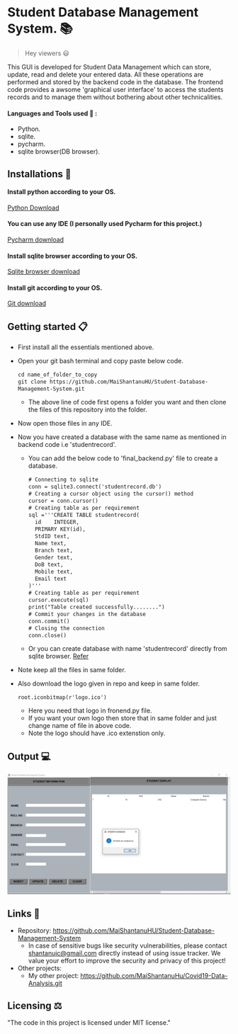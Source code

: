 # Student Database Management System. :books:
> Hey viewers :smiley:

This GUI is developed for Student Data Management which can store, update, read and delete your entered data. All these operations are performed and stored by the backend code in the database.
The frontend code provides a awsome 'graphical user interface' to access the students records and to manage them without bothering about other technicalities.
#### Languages and Tools used 🔧 :
- Python.
- sqlite.
- pycharm.
- sqlite browser(DB browser).
## Installations :open_file_folder:

#### Install python according to your OS.
[Python Download](https://www.python.org/downloads/)
#### You can use any IDE (I personally used Pycharm for this project.)
[Pycharm download](https://www.jetbrains.com/pycharm/download/#section=windows)
#### Install sqlite browser according to your OS.
[Sqlite browser download](https://sqlitebrowser.org/dl/)
#### Install git according to your OS.
[Git download](https://git-scm.com/downloads)

## Getting started :clipboard:
- First install all the essentials mentioned above.
- Open your git bash terminal and copy paste below code.
  ```
  cd name_of_folder_to_copy
  git clone https://github.com/MaiShantanuHU/Student-Database-Management-System.git
  ```
  - The above line of code first opens a folder you want and then clone the files of this repository into the folder.

- Now open those files in any IDE.
- Now you have created a database with the same name as mentioned in backend code i.e 'studentrecord'.
  - You can add the below code to 'final_backend.py' file to create a database.
    ```
    # Connecting to sqlite
    conn = sqlite3.connect('studentrecord.db')
    # Creating a cursor object using the cursor() method
    cursor = conn.cursor()
    # Creating table as per requirement
    sql ='''CREATE TABLE studentrecord(
      id	INTEGER,
	  PRIMARY KEY(id),
      StdID text,
      Name text,
      Branch text,
      Gender text,
      DoB text,
      Mobile text,
      Email text
    )'''
    # Creating table as per requirement
    cursor.execute(sql)
    print("Table created successfully........")
    # Commit your changes in the database
    conn.commit()
    # Closing the connection
    conn.close()
    ```
  - Or you can create database with name 'studentrecord' directly from sqlite browser. [Refer](https://youtu.be/YLOZpYAYPLQ)
- Note keep all the files in same folder.
- Also download the logo given in repo and keep in same folder.
  ```
  root.iconbitmap(r'logo.ico')
  ```
  - Here you need that logo in fronend.py file.
  - If you want your own logo then store that in same folder and just change name of file in above code.
  - Note the logo should have .ico extenstion only.
  
## Output :computer:

![GUI](GUI.PNG)

## Links :link:

- Repository: https://github.com/MaiShantanuHU/Student-Database-Management-System
  - In case of sensitive bugs like security vulnerabilities, please contact
    shantanujc@gmail.com directly instead of using issue tracker. We value your effort
    to improve the security and privacy of this project!
- Other projects:
  - My other project: https://github.com/MaiShantanuHu/Covid19-Data-Analysis.git
  
## Licensing ⚖️ 

"The code in this project is licensed under MIT license."
